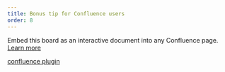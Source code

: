 ```yaml
---
title: Bonus tip for Confluence users 
order: 8
---
```


Embed this board as an interactive document into any Confluence page. [Learn more](https://help.realtimeboard.com/support/solutions/articles/11000036073-realtimeboard-plugin-for-confluence)

[confluence plugin](howTo:confluence-plugin)
